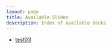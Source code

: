 ```yaml
---
layout: page
title: Available Slides
description: Index of available decks
---
```

- [test03](test03)
